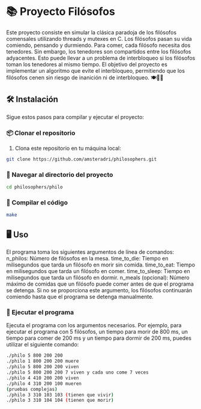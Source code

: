 # 📚 Proyecto Filósofos

Este proyecto consiste en simular la clásica paradoja de los filósofos comensales utilizando threads y mutexes en C. Los filósofos pasan su vida comiendo, pensando y durmiendo. Para comer, cada filósofo necesita dos tenedores. Sin embargo, los tenedores son compartidos entre los filósofos adyacentes. Esto puede llevar a un problema de interbloqueo si los filósofos toman los tenedores al mismo tiempo. El objetivo del proyecto es implementar un algoritmo que evite el interbloqueo, permitiendo que los filósofos cenen sin riesgo de inanición ni de interbloqueo. 🍽️🤔💤

## 🛠 Instalación

Sigue estos pasos para compilar y ejecutar el proyecto:

### 📦 Clonar el repositorio

1. Clona este repositorio en tu máquina local:

```bash
git clone https://github.com/amsteradri/philosophers.git
```
### 📂 Navegar al directorio del proyecto

```bash
cd philosophers/philo
```
### 🔨 Compilar el código
```bash
make
```
## 🖥 Uso

El programa toma los siguientes argumentos de línea de comandos:
n_philos: Número de filósofos en la mesa.
time_to_die: Tiempo en milisegundos que tarda un filósofo en morir sin comida.
time_to_eat: Tiempo en milisegundos que tarda un filósofo en comer.
time_to_sleep: Tiempo en milisegundos que tarda un filósofo en dormir.
n_meals (opcional): Número máximo de comidas que un filósofo puede comer antes de que el programa se detenga. Si no se proporciona este argumento, los filósofos continuarán comiendo hasta que el programa se detenga manualmente.

### 🚀 Ejecutar el programa

Ejecuta el programa con los argumentos necesarios. Por ejemplo, para ejecutar el programa con 5 filósofos, un tiempo para morir de 800 ms, un tiempo para comer de 200 ms y un tiempo para dormir de 200 ms, puedes utilizar el siguiente comando:

```bash
./philo 5 800 200 200
./philo 1 800 200 200 muere
./philo 5 800 200 200 viven
./philo 5 800 200 200 7 viven y cada uno come 7 veces
./philo 4 410 200 200 viven
./philo 4 310 200 100 mueren
(pruebas complejas)
./philo 3 310 103 103 (tienen que vivir)
./philo 3 310 104 104 (tienen que morir)
```

